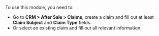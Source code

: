 To use this module, you need to:

- Go to **CRM \> After Sale \> Claims**, create a claim and fill out at
  least **Claim Subject** and **Claim Type** fields.
- Or select an existing claim and fill out all relevant information.
